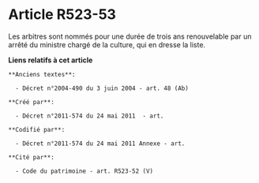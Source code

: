 # Article R523-53

Les arbitres sont nommés pour une durée de trois ans renouvelable par un arrêté du ministre chargé de la culture, qui en
dresse la liste.

**Liens relatifs à cet article**

	**Anciens textes**:

	  - Décret n°2004-490 du 3 juin 2004 - art. 48 (Ab)

	**Créé par**:

	  - Décret n°2011-574 du 24 mai 2011  - art.

	**Codifié par**:

	  - Décret n°2011-574 du 24 mai 2011 Annexe - art.

	**Cité par**:

	  - Code du patrimoine - art. R523-52 (V)
